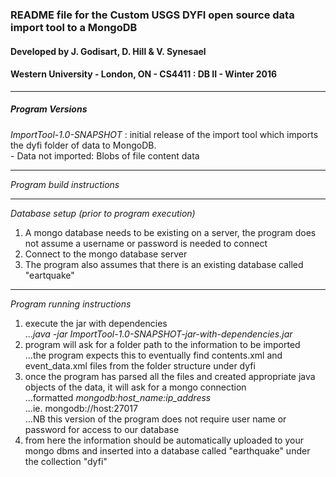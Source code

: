 ### README file for the Custom USGS DYFI open source data import tool to a MongoDB

#### Developed by J. Godisart, D. Hill & V. Synesael
#### Western University - London, ON - CS4411 : DB II - Winter 2016

----------------------------------------------------------------------
##### Program Versions
*ImportTool-1.0-SNAPSHOT* : initial release of the import tool which imports the dyfi folder of data to MongoDB.<br>
	- Data not imported: Blobs of file content data

----------------------------------------------------------------------
*Program build instructions*


----------------------------------------------------------------------
*Database setup (prior to program execution)*<br>
1. A mongo database needs to be existing on a server, the program does not assume a username or password is needed to connect<br>
2. Connect to the mongo database server<br>
3. The program also assumes that there is an existing database called "eartquake"<br>

----------------------------------------------------------------------
*Program running instructions*<br>
1. execute the jar with dependencies<br>
..._java -jar ImportTool-1.0-SNAPSHOT-jar-with-dependencies.jar_
2. program will ask for a folder path to the information to be imported<br>
...the program expects this to eventually find contents.xml and event_data.xml files from the folder structure under dyfi<br>
3. once the program has parsed all the files and created appropriate java objects of the data, it will ask for a mongo connection<br>
...formatted _mongodb:host_name:ip_address_<br>
...ie. mongodb://host:27017<br>
...NB this version of the program does not require user name or password for access to our database<br>
4. from here the information should be automatically uploaded to your mongo dbms and inserted into a database called "earthquake" under the collection "dyfi"<br>